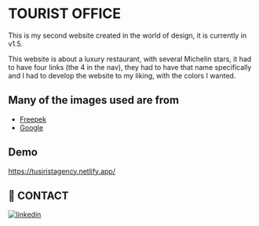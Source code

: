 
# TOURIST OFFICE

This is my second website created in the world of design, it is currently in v1.5.

This website is about a luxury restaurant, with several Michelin stars, it had to have four links (the 4 in the nav), they had to have that name specifically and I had to develop the website to my liking, with the colors I wanted.


## Many of the images used are from

 - [Freepek](https://www.freepik.es)
 - [Google](https://www.google.com)
 


## Demo

https://tusiristagency.netlify.app/


## 🔗 CONTACT

[![linkedin](https://img.shields.io/badge/linkedin-0A66C2?style=for-the-badge&logo=linkedin&logoColor=white)](https://www.linkedin.com/in/aleksander-trujillo-90a066299/)